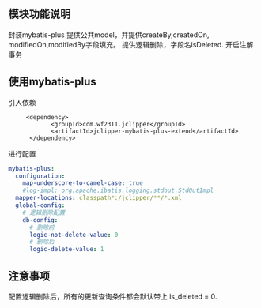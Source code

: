 
## 模块功能说明
封装mybatis-plus
提供公共model，并提供createBy,createdOn, modifiedOn,modifiedBy字段填充。
提供逻辑删除，字段名isDeleted.
开启注解事务
   
## 使用mybatis-plus
引入依赖
```
     <dependency>
            <groupId>com.wf2311.jclipper</groupId>
            <artifactId>jclipper-mybatis-plus-extend</artifactId>
      </dependency>
```
进行配置
```yml
mybatis-plus:
  configuration:
    map-underscore-to-camel-case: true
    #log-impl: org.apache.ibatis.logging.stdout.StdOutImpl
  mapper-locations: classpath*:/jclipper/**/*.xml
  global-config:
    # 逻辑删除配置
    db-config:
      # 删除前
      logic-not-delete-value: 0
      # 删除后
      logic-delete-value: 1
```
## 注意事项
配置逻辑删除后，所有的更新查询条件都会默认带上 is_deleted = 0.

